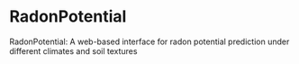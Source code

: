 # RadonPotential
RadonPotential: A web-based interface for radon potential prediction under different climates and soil textures
